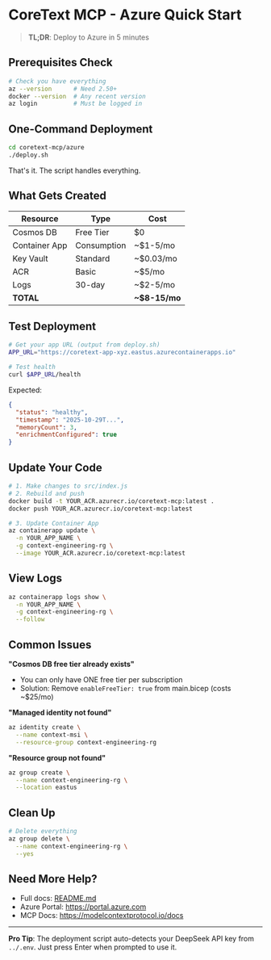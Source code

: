 # CoreText MCP - Azure Quick Start

> **TL;DR**: Deploy to Azure in 5 minutes

## Prerequisites Check

```bash
# Check you have everything
az --version      # Need 2.50+
docker --version  # Any recent version
az login          # Must be logged in
```

## One-Command Deployment

```bash
cd coretext-mcp/azure
./deploy.sh
```

That's it. The script handles everything.

## What Gets Created

| Resource | Type | Cost |
|----------|------|------|
| Cosmos DB | Free Tier | $0 |
| Container App | Consumption | ~$1-5/mo |
| Key Vault | Standard | ~$0.03/mo |
| ACR | Basic | ~$5/mo |
| Logs | 30-day | ~$2-5/mo |
| **TOTAL** | | **~$8-15/mo** |

## Test Deployment

```bash
# Get your app URL (output from deploy.sh)
APP_URL="https://coretext-app-xyz.eastus.azurecontainerapps.io"

# Test health
curl $APP_URL/health
```

Expected:

```json
{
  "status": "healthy",
  "timestamp": "2025-10-29T...",
  "memoryCount": 3,
  "enrichmentConfigured": true
}
```

## Update Your Code

```bash
# 1. Make changes to src/index.js
# 2. Rebuild and push
docker build -t YOUR_ACR.azurecr.io/coretext-mcp:latest .
docker push YOUR_ACR.azurecr.io/coretext-mcp:latest

# 3. Update Container App
az containerapp update \
  -n YOUR_APP_NAME \
  -g context-engineering-rg \
  --image YOUR_ACR.azurecr.io/coretext-mcp:latest
```

## View Logs

```bash
az containerapp logs show \
  -n YOUR_APP_NAME \
  -g context-engineering-rg \
  --follow
```

## Common Issues

**"Cosmos DB free tier already exists"**

- You can only have ONE free tier per subscription
- Solution: Remove `enableFreeTier: true` from main.bicep (costs ~$25/mo)

**"Managed identity not found"**

```bash
az identity create \
  --name context-msi \
  --resource-group context-engineering-rg
```

**"Resource group not found"**

```bash
az group create \
  --name context-engineering-rg \
  --location eastus
```

## Clean Up

```bash
# Delete everything
az group delete \
  --name context-engineering-rg \
  --yes
```

## Need More Help?

- Full docs: [README.md](README.md)
- Azure Portal: <https://portal.azure.com>
- MCP Docs: <https://modelcontextprotocol.io/docs>

---

**Pro Tip**: The deployment script auto-detects your DeepSeek API key from `../.env`. Just press Enter when prompted to use it.
